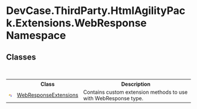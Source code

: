 # DevCase.ThirdParty.HtmlAgilityPack.Extensions.WebResponse Namespace
 




## Classes
&nbsp;<table><tr><th></th><th>Class</th><th>Description</th></tr><tr><td>![Public class](media/pubclass.gif "Public class")</td><td><a href="T_DevCase_ThirdParty_HtmlAgilityPack_Extensions_WebResponse_WebResponseExtensions">WebResponseExtensions</a></td><td>
Contains custom extension methods to use with WebResponse type.</td></tr></table>&nbsp;
